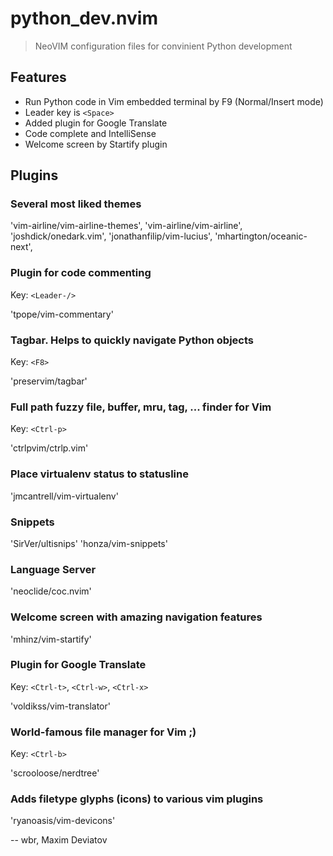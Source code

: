 # python_dev.nvim
> NeoVIM configuration files for convinient Python development


## Features
- Run Python code in Vim embedded terminal by F9 (Normal/Insert mode)
- Leader key is `<Space>`
- Added plugin for Google Translate
- Code complete and IntelliSense
- Welcome screen by Startify plugin

## Plugins

### Several most liked themes

'vim-airline/vim-airline-themes',
'vim-airline/vim-airline',
'joshdick/onedark.vim',
'jonathanfilip/vim-lucius',
'mhartington/oceanic-next',


### Plugin for code commenting
Key: `<Leader-/>`

'tpope/vim-commentary'


### Tagbar. Helps to quickly navigate Python objects
Key: `<F8>`

'preservim/tagbar'


### Full path fuzzy file, buffer, mru, tag, ... finder for Vim
Key: `<Ctrl-p>`

'ctrlpvim/ctrlp.vim'

### Place virtualenv status to statusline
'jmcantrell/vim-virtualenv'

### Snippets
'SirVer/ultisnips'
'honza/vim-snippets'

### Language Server
'neoclide/coc.nvim'

### Welcome screen with amazing navigation features
'mhinz/vim-startify'

### Plugin for Google Translate
Key: `<Ctrl-t>`, `<Ctrl-w>`, `<Ctrl-x>`

'voldikss/vim-translator'

### World-famous file manager for Vim ;)
Key: `<Ctrl-b>`

'scrooloose/nerdtree'

### Adds filetype glyphs (icons) to various vim plugins
'ryanoasis/vim-devicons' 

--
wbr, Maxim Deviatov

